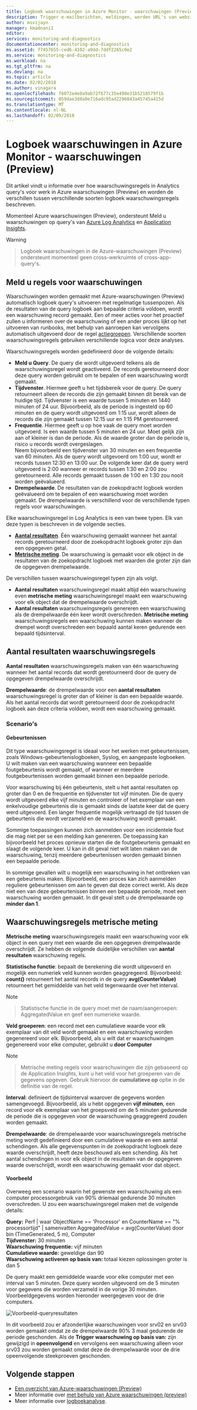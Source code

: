 ```yaml
---
title: Logboek waarschuwingen in Azure Monitor - waarschuwingen (Preview) | Microsoft Docs
description: Trigger e-mailberichten, meldingen, worden URL's van websites (webhooks) of automation aanroepen wanneer de complexe query's door u opgegeven voorwaarden wordt voldaan voor Azure waarschuwingen (Preview).
author: msvijayn
manager: kmadnani1
editor: 
services: monitoring-and-diagnostics
documentationcenter: monitoring-and-diagnostics
ms.assetid: f7457655-ced6-4102-a9dd-7ddf2265c0e2
ms.service: monitoring-and-diagnostics
ms.workload: na
ms.tgt_pltfrm: na
ms.devlang: na
ms.topic: article
ms.date: 02/02/2018
ms.author: vinagara
ms.openlocfilehash: f6072e4e8a9ab72f677c35e498e31b5218579f1b
ms.sourcegitcommit: 059dae3d8a0e716adc95ad2296843a45745a415d
ms.translationtype: MT
ms.contentlocale: nl-NL
ms.lasthandoff: 02/09/2018
---
```

# <a name="log-alerts-in-azure-monitor---alerts-preview"></a>Logboek waarschuwingen in Azure Monitor - waarschuwingen (Preview)
Dit artikel vindt u informatie over hoe waarschuwingsregels in Analytics query's voor werk in Azure waarschuwingen (Preview) en worden de verschillen tussen verschillende soorten logboek waarschuwingsregels beschreven.

Momenteel Azure waarschuwingen (Preview), ondersteunt Meld u waarschuwingen op query's van [Azure Log Analytics](../log-analytics/log-analytics-tutorial-viewdata.md) en [Application Insights](../application-insights/app-insights-cloudservices.md#view-azure-diagnostic-events).

> [!WARNING]

> Logboek waarschuwingen in de Azure-waarschuwingen (Preview) ondersteunt momenteel geen cross-werkruimte of cross-app-query's.

## <a name="log-alert-rules"></a>Meld u regels voor waarschuwingen

Waarschuwingen worden gemaakt met Azure-waarschuwingen (Preview) automatisch logboek query's uitvoeren met regelmatige tussenpozen.  Als de resultaten van de query logboek aan bepaalde criteria voldoen, wordt een waarschuwing record gemaakt. Een of meer acties voor het proactief zullen u informeren over de waarschuwing of een ander proces lijkt op het uitvoeren van runbooks, met behulp van aanroepen kan vervolgens automatisch uitgevoerd door de regel [actiegroepen](monitoring-action-groups.md).  Verschillende soorten waarschuwingsregels gebruiken verschillende logica voor deze analyses.

Waarschuwingsregels worden gedefinieerd door de volgende details:

- **Meld u Query**.  De query die wordt uitgevoerd telkens als de waarschuwingsregel wordt geactiveerd.  De records geretourneerd door deze query worden gebruikt om te bepalen of een waarschuwing wordt gemaakt.
- **Tijdvenster**.  Hiermee geeft u het tijdsbereik voor de query.  De query retourneert alleen de records die zijn gemaakt binnen dit bereik van de huidige tijd.  Tijdvenster is een waarde tussen 5 minuten en 1440 minuten of 24 uur. Bijvoorbeeld, als de periode is ingesteld op 60 minuten en de query wordt uitgevoerd om 1:15 uur, wordt alleen de records die zijn gemaakt tussen 12:15 uur en 1:15 PM geretourneerd.
- **Frequentie**.  Hiermee geeft u op hoe vaak de query moet worden uitgevoerd. Is een waarde tussen 5 minuten en 24 uur. Moet gelijk zijn aan of kleiner is dan de periode.  Als de waarde groter dan de periode is, risico u records wordt overgeslagen.<br>Neem bijvoorbeeld een tijdvenster van 30 minuten en een frequentie van 60 minuten.  Als de query wordt uitgevoerd om 1:00 uur, wordt er records tussen 12:30 en 13:00 uur.  De volgende keer dat de query werd uitgevoerd is 2:00 wanneer er records tussen 1:30 en 2:00 zou geretourneerd.  Alle records gemaakt tussen de 1:00 en 1:30 zou nooit worden geëvalueerd.
- **Drempelwaarde**.  De resultaten van de zoekopdracht logboek worden geëvalueerd om te bepalen of een waarschuwing moet worden gemaakt.  De drempelwaarde is verschillend voor de verschillende typen regels voor waarschuwingen.

Elke waarschuwingsregel in Log Analytics is een van twee typen.  Elk van deze typen is beschreven in de volgende secties.

- **[Aantal resultaten](#number-of-results-alert-rules)**. Één waarschuwing gemaakt wanneer het aantal records geretourneerd door de zoekopdracht logboek groter zijn dan een opgegeven getal.
- **[Metrische meting](#metric-measurement-alert-rules)**.  De waarschuwing is gemaakt voor elk object in de resultaten van de zoekopdracht logboek met waarden die groter zijn dan de opgegeven drempelwaarde.

De verschillen tussen waarschuwingsregel typen zijn als volgt.

- **Aantal resultaten** waarschuwingsregel maakt altijd één waarschuwing even **metrische meting** waarschuwingsregel maakt een waarschuwing voor elk object dat de drempelwaarde overschrijdt.
- **Aantal resultaten** waarschuwingsregels genereren een waarschuwing als de drempelwaarde één keer wordt overschreden. **Metrische meting** waarschuwingsregels een waarschuwing kunnen maken wanneer de drempel wordt overschreden een bepaald aantal keren gedurende een bepaald tijdsinterval.

## <a name="number-of-results-alert-rules"></a>Aantal resultaten waarschuwingsregels
**Aantal resultaten** waarschuwingsregels maken van één waarschuwing wanneer het aantal records dat wordt geretourneerd door de query de opgegeven drempelwaarde overschrijdt.

**Drempelwaarde**: de drempelwaarde voor een **aantal resultaten** waarschuwingsregel is groter dan of kleiner is dan een bepaalde waarde.  Als het aantal records dat wordt geretourneerd door de zoekopdracht logboek aan deze criteria voldoen, wordt een waarschuwing gemaakt.

### <a name="scenarios"></a>Scenario's

#### <a name="events"></a>Gebeurtenissen
Dit type waarschuwingsregel is ideaal voor het werken met gebeurtenissen, zoals Windows-gebeurtenislogboeken, Syslog, en aangepaste logboeken.  U wilt maken van een waarschuwing wanneer een bepaalde foutgebeurtenis wordt gemaakt, of wanneer er meerdere foutgebeurtenissen worden gemaakt binnen een bepaalde periode.

Voor waarschuwing bij één gebeurtenis, stelt u het aantal resultaten op groter dan 0 en de frequentie en tijdvenster tot vijf minuten.  Die de query wordt uitgevoerd elke vijf minuten en controleer of het exemplaar van een enkelvoudige gebeurtenis die is gemaakt sinds de laatste keer dat de query werd uitgevoerd.  Een langer frequentie mogelijk vertraagd de tijd tussen de gebeurtenis die wordt verzameld en de waarschuwing wordt gemaakt.

Sommige toepassingen kunnen zich aanmelden voor een incidentele fout die mag niet per se een melding kan genereren.  De toepassing kan bijvoorbeeld het proces opnieuw starten die de foutgebeurtenis gemaakt en slaagt de volgende keer.  U kan in dit geval niet wilt laten maken van de waarschuwing, tenzij meerdere gebeurtenissen worden gemaakt binnen een bepaalde periode.  

In sommige gevallen wilt u mogelijk een waarschuwing in het ontbreken van een gebeurtenis maken.  Bijvoorbeeld, een proces kan zich aanmelden reguliere gebeurtenissen om aan te geven dat deze correct werkt.  Als deze niet een van deze gebeurtenissen binnen een bepaalde periode, moet een waarschuwing worden gemaakt.  In dit geval stelt u de drempelwaarde op **minder dan 1**.

## <a name="metric-measurement-alert-rules"></a>Waarschuwingsregels metrische meting

**Metrische meting** waarschuwingsregels maakt een waarschuwing voor elk object in een query met een waarde die een opgegeven drempelwaarde overschrijdt.  Ze hebben de volgende duidelijke verschillen van **aantal resultaten** waarschuwing regels.

**Statistische functie**: bepaalt de berekening die wordt uitgevoerd en mogelijk een numeriek veld kunnen worden geaggregeerd.  Bijvoorbeeld: **count()** retourneert het aantal records in de query **avg(CounterValue)** retourneert het gemiddelde van het veld tegenwaarde over het interval.

> [!NOTE]

> Statistische functie in de query moet met de naam/aangeroepen: AggregatedValue en geef een numerieke waarde.


**Veld groeperen**: een record met een cumulatieve waarde voor elk exemplaar van dit veld wordt gemaakt en een waarschuwing worden gegenereerd voor elk.  Bijvoorbeeld, als u wilt dat er waarschuwingen gegenereerd voor elke computer, gebruikt u **door Computer**   

> [!NOTE]

> Metrische meting regels voor waarschuwingen die zijn gebaseerd op de Application Insights, kunt u het veld voor het groeperen van de gegevens opgeven. Gebruik hiervoor de **cumulatieve op** optie in de definitie van de regel.   

**Interval**: definieert de tijdsinterval waarover de gegevens worden samengevoegd.  Bijvoorbeeld, als u hebt opgegeven **vijf minuten**, een record voor elk exemplaar van het groepsveld om de 5 minuten gedurende de periode die is opgegeven voor de waarschuwing geaggregeerd zouden worden gemaakt.

**Drempelwaarde**: de drempelwaarde voor waarschuwingsregels metrische meting wordt gedefinieerd door een cumulatieve waarde en een aantal schendingen.  Als alle gegevenspunten in de zoekopdracht logboek deze waarde overschrijdt, heeft deze beschouwd als een schending.  Als het aantal schendingen in voor elk object in de resultaten van de opgegeven waarde overschrijdt, wordt een waarschuwing gemaakt voor dat object.

#### <a name="example"></a>Voorbeeld
Overweeg een scenario waarin het gewenste een waarschuwing als een computer processorgebruik van 90% driemaal gedurende 30 minuten overschreden.  U zou een waarschuwingsregel maken met de volgende details:  

**Query:** Perf | waar ObjectName == 'Processor' en CounterName == "% processortijd" | samenvatten AggregatedValue = avg(CounterValue) door bin (TimeGenerated, 5 m), Computer<br>
**Tijdvenster:** 30 minuten<br>
**Waarschuwing frequentie:** vijf minuten<br>
**Cumulatieve waarde:** geweldige dan 90<br>
**Waarschuwing activeren op basis van:** totaal kiezen oplossingen groter is dan 5<br>

De query maakt een gemiddelde waarde voor elke computer met een interval van 5 minuten.  Deze query worden uitgevoerd om de 5 minuten voor gegevens die worden verzameld in de vorige 30 minuten.  Voorbeeldgegevens worden hieronder weergegeven voor de drie computers.

![Voorbeeld-queryresultaten](../log-analytics/media/log-analytics-alerts/metrics-measurement-sample-graph.png)

In dit voorbeeld zou er afzonderlijke waarschuwingen voor srv02 en srv03 worden gemaakt omdat ze de drempelwaarde 90% 3 maal gedurende de periode geschonden.  Als de **Trigger waarschuwing op basis van:** zijn gewijzigd in **opeenvolgend** en vervolgens een waarschuwing alleen voor srv03 zou worden gemaakt omdat deze de drempelwaarde voor de drie opeenvolgende steekproeven geschonden.


## <a name="next-steps"></a>Volgende stappen
* [Een overzicht van Azure-waarschuwingen (Preview)](monitoring-overview-unified-alerts.md)
* Meer informatie over [met behulp van Azure waarschuwingen (preview)](monitor-alerts-unified-usage.md)
* Meer informatie over [logboekanalyse](../log-analytics/log-analytics-overview.md).    
